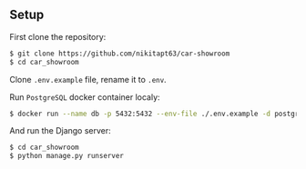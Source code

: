 ## Setup

First clone the repository:

```sh
$ git clone https://github.com/nikitapt63/car-showroom
$ cd car_showroom
```

Clone `.env.example` file, rename it to `.env`.

Run `PostgreSQL` docker container localy:

```sh
$ docker run --name db -p 5432:5432 --env-file ./.env.example -d postgres:13.3
```

And run the Django server:

```sh
$ cd car_showroom
$ python manage.py runserver
```